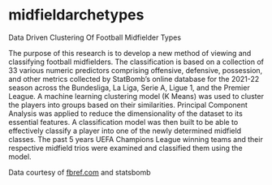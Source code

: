# midfieldarchetypes
Data Driven Clustering Of Football Midfielder Types

The purpose of this research is to develop a new method of viewing and classifying football midfielders. The classification is based on a collection of 33 various numeric predictors comprising offensive, defensive, possession, and other metrics collected by StatBomb’s online database for the 2021-22 season across the Bundesliga, La Liga, Serie A, Ligue 1, and the Premier League. A machine learning clustering model (K Means) was used to cluster the players into groups based on their similarities. Principal Component Analysis was applied to reduce the dimensionality of the dataset to its essential features. A classification model was then built to be able to effectively classify a player into one of the newly determined midfield classes. The past 5 years UEFA Champions League winning teams and their respective midfield trios were examined and classified them using the model.

Data courtesy of [fbref.com](fbref.com) and statsbomb
